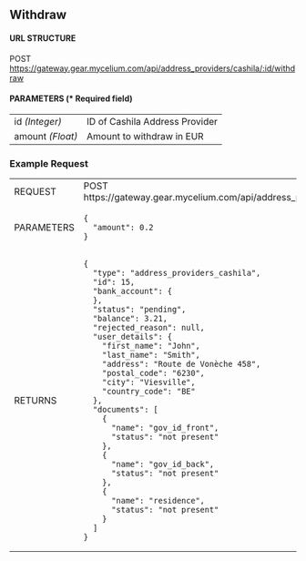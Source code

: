 ## Withdraw

#### URL STRUCTURE

POST https://gateway.gear.mycelium.com/api/address_providers/cashila/:id/withdraw

#### PARAMETERS (* Required field)

<table>
  <tr>
    <td>id <i>(Integer)</i></td>
    <td>ID of Cashila Address Provider</td>
  <tr>
    <td>amount <i>(Float)</i></td>
    <td>Amount to withdraw in EUR</td>
</table>

### Example Request

<table>
  <tr>
    <td>REQUEST</td>
    <td>POST https://gateway.gear.mycelium.com/api/address_providers/cashila/15/withdraw</td>
  <tr>
    <td>PARAMETERS</td>
    <td><pre><code>{
  &quot;amount&quot;: 0.2
}</code></pre></td>
  <tr>
    <td>RETURNS</td>
    <td><pre><code>{
  "type": "address_providers_cashila",
  "id": 15,
  "bank_account": {
  },
  "status": "pending",
  "balance": 3.21,
  "rejected_reason": null,
  "user_details": {
    "first_name": "John",
    "last_name": "Smith",
    "address": "Route de Vonèche 458",
    "postal_code": "6230",
    "city": "Viesville",
    "country_code": "BE"
  },
  "documents": [
    {
      "name": "gov_id_front",
      "status": "not present"
    },
    {
      "name": "gov_id_back",
      "status": "not present"
    },
    {
      "name": "residence",
      "status": "not present"
    }
  ]
}</code></pre></td>
</table>

